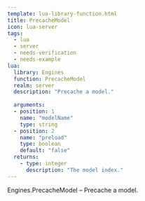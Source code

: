 ```yaml
---
template: lua-library-function.html
title: PrecacheModel
icon: lua-server
tags:
  - lua
  - server
  - needs-verification
  - needs-example
lua:
  library: Engines
  function: PrecacheModel
  realm: server
  description: "Precache a model."
  
  arguments:
  - position: 1
    name: "modelName"
    type: string
  - position: 2
    name: "preload"
    type: boolean
    default: "false"
  returns:
    - type: integer
      description: "The model index."
---
```


<div class="lua__search__keywords">
Engines.PrecacheModel &#x2013; Precache a model.
</div>

